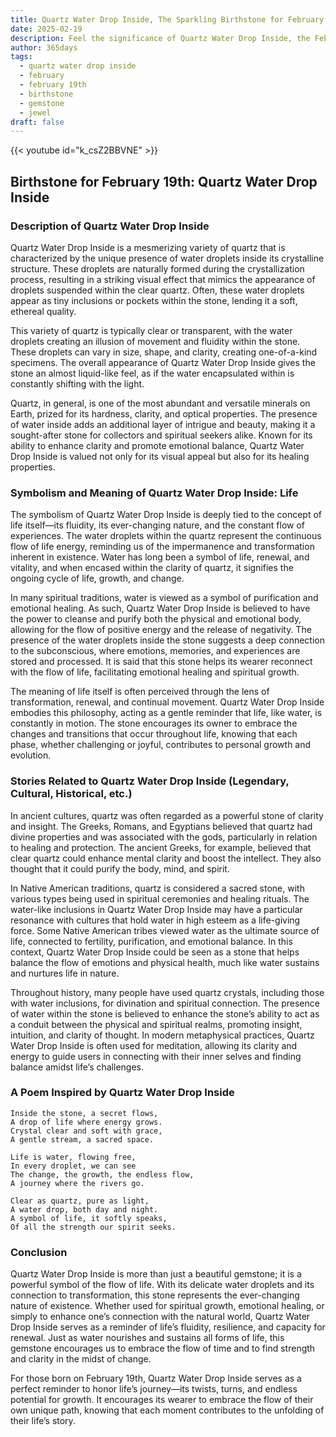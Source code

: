 ```yaml
---
title: Quartz Water Drop Inside, The Sparkling Birthstone for February 19th
date: 2025-02-19
description: Feel the significance of Quartz Water Drop Inside, the February 19th birthstone symbolizing Life. Let its beauty and meaning brighten your day.
author: 365days
tags:
  - quartz water drop inside
  - february
  - february 19th
  - birthstone
  - gemstone
  - jewel
draft: false
---
```


{{< youtube id="k_csZ2BBVNE" >}}

## Birthstone for February 19th: Quartz Water Drop Inside

### Description of Quartz Water Drop Inside

Quartz Water Drop Inside is a mesmerizing variety of quartz that is characterized by the unique presence of water droplets inside its crystalline structure. These droplets are naturally formed during the crystallization process, resulting in a striking visual effect that mimics the appearance of droplets suspended within the clear quartz. Often, these water droplets appear as tiny inclusions or pockets within the stone, lending it a soft, ethereal quality.

This variety of quartz is typically clear or transparent, with the water droplets creating an illusion of movement and fluidity within the stone. These droplets can vary in size, shape, and clarity, creating one-of-a-kind specimens. The overall appearance of Quartz Water Drop Inside gives the stone an almost liquid-like feel, as if the water encapsulated within is constantly shifting with the light.

Quartz, in general, is one of the most abundant and versatile minerals on Earth, prized for its hardness, clarity, and optical properties. The presence of water inside adds an additional layer of intrigue and beauty, making it a sought-after stone for collectors and spiritual seekers alike. Known for its ability to enhance clarity and promote emotional balance, Quartz Water Drop Inside is valued not only for its visual appeal but also for its healing properties.

### Symbolism and Meaning of Quartz Water Drop Inside: Life

The symbolism of Quartz Water Drop Inside is deeply tied to the concept of life itself—its fluidity, its ever-changing nature, and the constant flow of experiences. The water droplets within the quartz represent the continuous flow of life energy, reminding us of the impermanence and transformation inherent in existence. Water has long been a symbol of life, renewal, and vitality, and when encased within the clarity of quartz, it signifies the ongoing cycle of life, growth, and change.

In many spiritual traditions, water is viewed as a symbol of purification and emotional healing. As such, Quartz Water Drop Inside is believed to have the power to cleanse and purify both the physical and emotional body, allowing for the flow of positive energy and the release of negativity. The presence of the water droplets inside the stone suggests a deep connection to the subconscious, where emotions, memories, and experiences are stored and processed. It is said that this stone helps its wearer reconnect with the flow of life, facilitating emotional healing and spiritual growth.

The meaning of life itself is often perceived through the lens of transformation, renewal, and continual movement. Quartz Water Drop Inside embodies this philosophy, acting as a gentle reminder that life, like water, is constantly in motion. The stone encourages its owner to embrace the changes and transitions that occur throughout life, knowing that each phase, whether challenging or joyful, contributes to personal growth and evolution.

### Stories Related to Quartz Water Drop Inside (Legendary, Cultural, Historical, etc.)

In ancient cultures, quartz was often regarded as a powerful stone of clarity and insight. The Greeks, Romans, and Egyptians believed that quartz had divine properties and was associated with the gods, particularly in relation to healing and protection. The ancient Greeks, for example, believed that clear quartz could enhance mental clarity and boost the intellect. They also thought that it could purify the body, mind, and spirit.

In Native American traditions, quartz is considered a sacred stone, with various types being used in spiritual ceremonies and healing rituals. The water-like inclusions in Quartz Water Drop Inside may have a particular resonance with cultures that hold water in high esteem as a life-giving force. Some Native American tribes viewed water as the ultimate source of life, connected to fertility, purification, and emotional balance. In this context, Quartz Water Drop Inside could be seen as a stone that helps balance the flow of emotions and physical health, much like water sustains and nurtures life in nature.

Throughout history, many people have used quartz crystals, including those with water inclusions, for divination and spiritual connection. The presence of water within the stone is believed to enhance the stone’s ability to act as a conduit between the physical and spiritual realms, promoting insight, intuition, and clarity of thought. In modern metaphysical practices, Quartz Water Drop Inside is often used for meditation, allowing its clarity and energy to guide users in connecting with their inner selves and finding balance amidst life’s challenges.

### A Poem Inspired by Quartz Water Drop Inside

```
Inside the stone, a secret flows,  
A drop of life where energy grows.  
Crystal clear and soft with grace,  
A gentle stream, a sacred space.  

Life is water, flowing free,  
In every droplet, we can see  
The change, the growth, the endless flow,  
A journey where the rivers go.  

Clear as quartz, pure as light,  
A water drop, both day and night.  
A symbol of life, it softly speaks,  
Of all the strength our spirit seeks.  
```

### Conclusion

Quartz Water Drop Inside is more than just a beautiful gemstone; it is a powerful symbol of the flow of life. With its delicate water droplets and its connection to transformation, this stone represents the ever-changing nature of existence. Whether used for spiritual growth, emotional healing, or simply to enhance one’s connection with the natural world, Quartz Water Drop Inside serves as a reminder of life’s fluidity, resilience, and capacity for renewal. Just as water nourishes and sustains all forms of life, this gemstone encourages us to embrace the flow of time and to find strength and clarity in the midst of change.

For those born on February 19th, Quartz Water Drop Inside serves as a perfect reminder to honor life’s journey—its twists, turns, and endless potential for growth. It encourages its wearer to embrace the flow of their own unique path, knowing that each moment contributes to the unfolding of their life’s story.